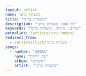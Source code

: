 ```yaml
---
layout: artist
name: משפחת ברונר
title: "משפחת ברונר"
description: "דף האמן משפחת ברונר"
keywords: "שירים, מוזיקה, משפחת ברונר"
permalink: /artists/משפחת-ברונר/
redirect_from:
  - /artists/list/משפחת ברונר
songs:
  - number: "32941"
    name: "מה ידידות"
    album: "סינגלים"
    artist: "משפחת ברונר"
---
```

